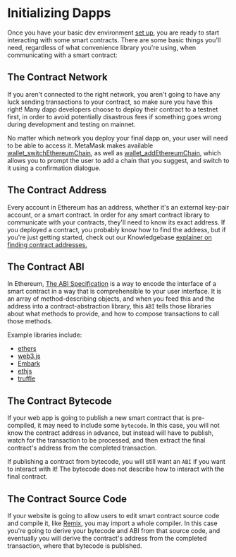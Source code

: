 # Initializing Dapps

Once you have your basic dev environment [set up](./getting-started.md), you are ready to start interacting with some smart contracts. There are some basic things you'll need, regardless of what convenience library you're using, when communicating with a smart contract:

## The Contract Network

If you aren't connected to the right network, you aren't going to have any luck sending transactions to your contract, so make sure you have this right! Many dapp developers choose to deploy their contract to a testnet first, in order to avoid potentially disastrous fees if something goes wrong during development and testing on mainnet.

No matter which network you deploy your final dapp on, your user will need to be able to access it. MetaMask makes available [wallet_switchEthereumChain](https://docs.metamask.io/guide/rpc-api.html#other-rpc-methods), as well as [wallet_addEthereumChain](https://docs.metamask.io/guide/rpc-api.html#wallet-addethereumchain), which allows you to prompt the user to add a chain that you suggest, and switch to it using a confirmation dialogue.

## The Contract Address

Every account in Ethereum has an address, whether it's an external key-pair account, or a smart contract. In order for any smart contract library to communicate with your contracts, they'll need to know its exact address. If you deployed a contract, you probably know how to find the address, but if you're just getting started, check out our Knowledgebase [explainer on finding contract addresses.](https://metamask.zendesk.com/hc/en-us/articles/360059683451-How-to-view-or-add-custom-token-contract-address)

## The Contract ABI

In Ethereum, [The ABI Specification](https://solidity.readthedocs.io/en/develop/abi-spec.html) is a way to encode the interface of a smart contract in a way that is comprehensible to your user interface.
It is an array of method-describing objects, and when you feed this and the address into a contract-abstraction library, this `ABI` tells those libraries about what methods to provide, and how to compose transactions to call those methods.

Example libraries include:

- [ethers](https://www.npmjs.com/package/ethers)
- [web3.js](https://www.npmjs.com/package/web3)
- [Embark](https://framework.embarklabs.io/)
- [ethjs](https://www.npmjs.com/package/ethjs)
- [truffle](https://www.trufflesuite.com/)

## The Contract Bytecode

If your web app is going to publish a new smart contract that is pre-compiled, it may need to include some `bytecode`. In this case, you will not know the contract address in advance, but instead will have to publish, watch for the transaction to be processed, and then extract the final contract's address from the completed transaction.

If publishing a contract from bytecode, you will still want an `ABI` if you want to interact with it! The bytecode does not describe how to interact with the final contract.

## The Contract Source Code

If your website is going to allow users to edit smart contract source code and compile it, like [Remix](http://remix.ethereum.org/), you may import a whole compiler. In this case you're going to derive your bytecode and ABI from that source code, and eventually you will derive the contract's address from the completed transaction, where that bytecode is published.
